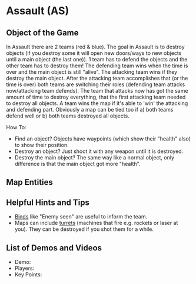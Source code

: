 Assault (AS)
============

Object of the Game
------------------

In Assault there are 2 teams (red & blue). The goal in Assault is to destroy objects (if you destroy some it will open new doors/ways to new objects until a main object (the last one)). 1 team has to defend the objects and the other team has to destroy them! The defending team wins when the time is over and the main object is still "alive". The attacking team wins if they destroy the main object. After the attacking team accomplishes that (or the time is over) both teams are switching their roles (defending team attacks now/attacking team defends). The team that attacks now has got the same amount of time to destroy everything, that the first attacking team needed to destroy all objects. A team wins the map if it's able to 'win' the attacking and defending part. Obviously a map can be tied too if a) both teams defend well or b) both teams destroyed all objects.

How To:

- Find an object? Objects have waypoints (which show their "health" also) to show their position.
- Destroy an object? Just shoot it with any weapon until it is destroyed.
- Destroy the main object? The same way like a normal object, only difference is that the main object got more "health".

Map Entities
------------

<Insert Map Entities here>

Helpful Hints and Tips
----------------------

- [Binds](Binds) like "Enemy seen" are useful to inform the team.
- Maps can include [turrets](Turrets) (machines that fire e.g. rockets or laser at you). They can be destroyed if you shot them for a while.

List of Demos and Videos
------------------------

-   Demo: <Insert Demo or Video Here>
-   Players: <Insert Player Names Here>
-   Key Points: <Insert key points in match here>

